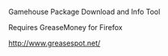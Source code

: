 Gamehouse Package Download and Info Tool



Requires GreaseMoney for Firefox

http://www.greasespot.net/
